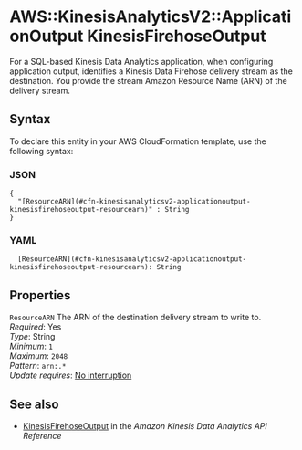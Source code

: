 # AWS::KinesisAnalyticsV2::ApplicationOutput KinesisFirehoseOutput<a name="aws-properties-kinesisanalyticsv2-applicationoutput-kinesisfirehoseoutput"></a>

For a SQL\-based Kinesis Data Analytics application, when configuring application output, identifies a Kinesis Data Firehose delivery stream as the destination\. You provide the stream Amazon Resource Name \(ARN\) of the delivery stream\. 

## Syntax<a name="aws-properties-kinesisanalyticsv2-applicationoutput-kinesisfirehoseoutput-syntax"></a>

To declare this entity in your AWS CloudFormation template, use the following syntax:

### JSON<a name="aws-properties-kinesisanalyticsv2-applicationoutput-kinesisfirehoseoutput-syntax.json"></a>

```
{
  "[ResourceARN](#cfn-kinesisanalyticsv2-applicationoutput-kinesisfirehoseoutput-resourcearn)" : String
}
```

### YAML<a name="aws-properties-kinesisanalyticsv2-applicationoutput-kinesisfirehoseoutput-syntax.yaml"></a>

```
  [ResourceARN](#cfn-kinesisanalyticsv2-applicationoutput-kinesisfirehoseoutput-resourcearn): String
```

## Properties<a name="aws-properties-kinesisanalyticsv2-applicationoutput-kinesisfirehoseoutput-properties"></a>

`ResourceARN`  <a name="cfn-kinesisanalyticsv2-applicationoutput-kinesisfirehoseoutput-resourcearn"></a>
The ARN of the destination delivery stream to write to\.  
*Required*: Yes  
*Type*: String  
*Minimum*: `1`  
*Maximum*: `2048`  
*Pattern*: `arn:.*`  
*Update requires*: [No interruption](https://docs.aws.amazon.com/AWSCloudFormation/latest/UserGuide/using-cfn-updating-stacks-update-behaviors.html#update-no-interrupt)

## See also<a name="aws-properties-kinesisanalyticsv2-applicationoutput-kinesisfirehoseoutput--seealso"></a>
+  [KinesisFirehoseOutput](https://docs.aws.amazon.com/kinesisanalytics/latest/apiv2/API_KinesisFirehoseOutput.html) in the *Amazon Kinesis Data Analytics API Reference* 

